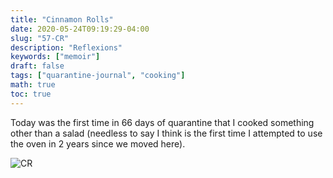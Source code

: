```yaml
---
title: "Cinnamon Rolls"
date: 2020-05-24T09:19:29-04:00
slug: "57-CR"
description: "Reflexions"
keywords: ["memoir"]
draft: false
tags: ["quarantine-journal", "cooking"]
math: true
toc: true
---
```

Today was the first time in 66 days of quarantine that I cooked something other than a salad (needless to say I think is the first time I attempted to use the oven in 2 years since we moved here).

![CR](/addhana/57-CR.png)
